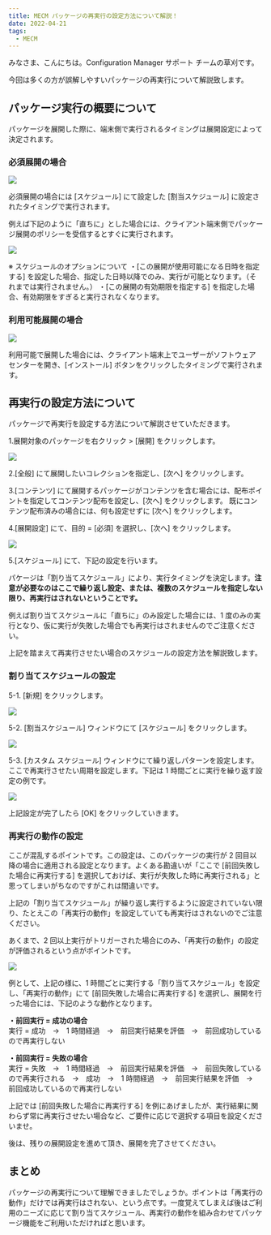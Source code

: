 ```yaml
---
title: MECM パッケージの再実行の設定方法について解説！
date: 2022-04-21
tags:
  - MECM
---
```


みなさま、こんにちは。Configuration Manager サポート チームの草刈です。  

今回は多くの方が誤解しやすいパッケージの再実行について解説致します。  

## パッケージ実行の概要について

パッケージを展開した際に、端末側で実行されるタイミングは展開設定によって決定されます。  

### 必須展開の場合

![](./20220421_01/20220421_01_01.png)  

必須展開の場合には [スケジュール] にて設定した [割当スケジュール] に設定されたタイミングで実行されます。  

例えば下記のように「直ちに」とした場合には、クライアント端末側でパッケージ展開のポリシーを受信するとすぐに実行されます。  

![](./20220421_01/20220421_01_02.png)  

※ スケジュールのオプションについて
・[この展開が使用可能になる日時を指定する] を設定した場合、指定した日時以降でのみ、実行が可能となります。（それまでは実行されません。）
・[この展開の有効期限を指定する] を指定した場合、有効期限をすぎると実行されなくなります。

### 利用可能展開の場合

![](./20220421_01/20220421_01_03.png)  

利用可能で展開した場合には、クライアント端末上でユーザーがソフトウェア センターを開き、[インストール] ボタンをクリックしたタイミングで実行されます。  

## 再実行の設定方法について

パッケージで再実行を設定する方法について解説させていただきます。　　

1.展開対象のパッケージを右クリック > [展開] をクリックします。　　

![](./20220421_01/20220421_01_04.png)  

2.[全般] にて展開したいコレクションを指定し、[次へ] をクリックします。  

3.[コンテンツ] にて展開するパッケージがコンテンツを含む場合には、配布ポイントを指定してコンテンツ配布を設定し、[次へ] をクリックします。
既にコンテンツ配布済みの場合には、何も設定せずに [次へ] をクリックします。  

4.[展開設定] にて、目的 = [必須] を選択し、[次へ] をクリックします。  

![](./20220421_01/20220421_01_01.png)  

5.[スケジュール] にて、下記の設定を行います。  

パケージは「割り当てスケジュール」により、実行タイミングを決定します。**注意が必要なのはここで繰り返し設定、または、複数のスケジュールを指定しない限り、再実行はされないということです。**  

例えば割り当てスケジュールに「直ちに」のみ設定した場合には、1 度のみの実行となり、仮に実行が失敗した場合でも再実行はされませんのでご注意ください。  

上記を踏まえて再実行させたい場合のスケジュールの設定方法を解説致します。  

### 割り当てスケジュールの設定

5-1. [新規] をクリックします。  

![](./20220421_01/20220421_01_05.png)  

5-2. [割当スケジュール] ウィンドウにて [スケジュール] をクリックします。  

![](./20220421_01/20220421_01_06.png)  

5-3. [カスタム スケジュール] ウィンドウにて繰り返しパターンを設定します。  
ここで再実行させたい周期を設定します。下記は 1 時間ごとに実行を繰り返す設定の例です。  

![](./20220421_01/20220421_01_07.png)  

上記設定が完了したら [OK] をクリックしていきます。  

### 再実行の動作の設定

ここが混乱するポイントです。この設定は、このパッケージの実行が 2 回目以降の場合に適用される設定となります。よくある勘違いが「ここで [前回失敗した場合に再実行する] を選択しておけば、実行が失敗した時に再実行される」と思ってしまいがちなのですがこれは間違いです。  

上記の「割り当てスケジュール」が繰り返し実行するように設定されていない限り、たとえこの「再実行の動作」を設定していても再実行はされないのでご注意ください。  

あくまで、2 回以上実行がトリガーされた場合にのみ、「再実行の動作」の設定が評価されるという点がポイントです。  

![](./20220421_01/20220421_01_08.png)  

例として、上記の様に、1 時間ごとに実行する「割り当てスケジュール」を設定し、「再実行の動作」にて [前回失敗した場合に再実行する] を選択し、展開を行った場合には、下記のような動作となります。  

**・前回実行 = 成功の場合**  
実行 = 成功　→　1 時間経過　→　前回実行結果を評価　→　前回成功しているので再実行しない  

**・前回実行 = 失敗の場合**  
実行 = 失敗　→　1 時間経過　→　前回実行結果を評価　→　前回失敗しているので再実行される　→　成功　→　1 時間経過　→　前回実行結果を評価　→　前回成功しているので再実行しない  

上記では [前回失敗した場合に再実行する] を例にあげましたが、実行結果に関わらず常に再実行させたい場合など、ご要件に応じで選択する項目を設定くださいませ。  

後は、残りの展開設定を進めて頂き、展開を完了させてください。  

## まとめ

パッケージの再実行について理解できましたでしょうか。ポイントは「再実行の動作」だけでは再実行はされない、という点です。一度覚えてしまえば後はご利用のニーズに応じて割り当てスケジュール、再実行の動作を組み合わせてパッケージ機能をご利用いただければと思います。  

